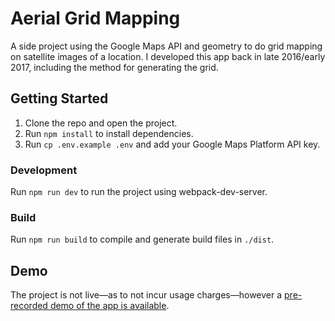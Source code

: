 # Aerial Grid Mapping

A side project using the Google Maps API and geometry to do grid mapping on satellite images of a location. I developed this app back in late 2016/early 2017, including the method for generating the grid.

## Getting Started

1. Clone the repo and open the project.
2. Run `npm install` to install dependencies.
3. Run `cp .env.example .env` and add your Google Maps Platform API key.

### Development

Run `npm run dev` to run the project using webpack-dev-server.

### Build

Run `npm run build` to compile and generate build files in `./dist`.

## Demo

The project is not live—as to not incur usage charges—however a [pre-recorded demo of the app is available](https://brycestpierre.github.io/aerial-grid-mapping/).
